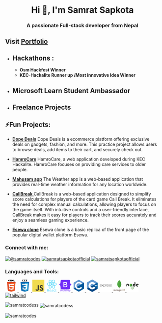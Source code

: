 
<h1 align="center">Hi 👋, I'm Samrat Sapkota</h1>
<h3 align="center">A passionate Full-stack developer from Nepal</h3>

## Visit [**Portfolio**](https://samratsapkota.netlify.app/)


- ## Hackathons :
    - **Osm Hackfest Winner**
    - **KEC-Hackalite Runner up /Most innovative Idea Winner**
  
- ## **Microsoft Learn Student Ambassador**
- ## **Freelance Projects**

  

## ⚡Fun Projects:<br>
- [**Dope Deals**](https://dopedeals.netlify.app/)  Dope Deals is a  ecommerce platform offering exclusive deals on gadgets, fashion, and more. This practice project allows users to browse deals, add items to their cart, and securely check out. <br>
- [**HamroCare**](https://hamrocare.netlify.app/ )  HamroCare, a web application developed during KEC Hackalite. HamroCare focuses on providing care services to older people. <br>
- [**Mahusam app**](https://mahusam.netlify.app/)  The Weather app is a web-based application that provides real-time weather information for any location worldwide.
 
- [**CallBreak** ](https://callbreakcalulator.netlify.app/) CallBreak is a web-based application designed to simplify score calculations for players of the card game Call Break. It eliminates the need for complex manual calculations, allowing players to focus on the game itself. With intuitive controls and a user-friendly interface, CallBreak makes it easy for players to track their scores accurately and enjoy a seamless gaming experience. <br>
- [**Esewa clone**](https://esewaclone.netlify.app/ )   Esewa clone is a basic replica of the front page of the popular digital wallet platform Esewa.<br>
 
<h3 align="left">Connect with me:</h3>
<p align="left">
<a href="https://twitter.com/@samratcodes" target="blank"><img align="center" src="https://raw.githubusercontent.com/rahuldkjain/github-profile-readme-generator/master/src/images/icons/Social/twitter.svg" alt="@samratcodes" height="30" width="40" /></a>
<a href="https://instagram.com/samratsapkotaofficial" target="blank"><img align="center" src="https://raw.githubusercontent.com/rahuldkjain/github-profile-readme-generator/master/src/images/icons/Social/instagram.svg" alt="samratsapkotaofficial" height="30" width="40" /></a>
<a href="https://www.youtube.com/c/samratsapkotaofficial" target="blank"><img align="center" src="https://raw.githubusercontent.com/rahuldkjain/github-profile-readme-generator/master/src/images/icons/Social/youtube.svg" alt="samratsapkotaofficial" height="30" width="40" /></a>
</p>

<h3 align="left">Languages and Tools:</h3>
<p align="left"> 
  <a href="https://www.w3.org/html/" target="_blank" rel="noreferrer"> <img src="https://raw.githubusercontent.com/devicons/devicon/master/icons/html5/html5-original-wordmark.svg" alt="html5" width="40" height="40"/> </a>
<a href="https://www.w3schools.com/css/" target="_blank" rel="noreferrer"> <img src="https://raw.githubusercontent.com/devicons/devicon/master/icons/css3/css3-original-wordmark.svg" alt="css3" width="40" height="40"/> </a>
  <a href="https://developer.mozilla.org/en-US/docs/Web/JavaScript" target="_blank" rel="noreferrer"> <img src="https://raw.githubusercontent.com/devicons/devicon/master/icons/javascript/javascript-original.svg" alt="javascript" width="40" height="40"/> </a>
  <a href="https://reactjs.org/" target="_blank" rel="noreferrer"> <img src="https://raw.githubusercontent.com/devicons/devicon/master/icons/react/react-original-wordmark.svg" alt="react" width="40" height="40"/> </a>
<a href="https://getbootstrap.com" target="_blank" rel="noreferrer"> <img src="https://raw.githubusercontent.com/devicons/devicon/master/icons/bootstrap/bootstrap-plain-wordmark.svg" alt="bootstrap" width="40" height="40"/> </a> <a href="https://www.cprogramming.com/" target="_blank" rel="noreferrer"> <img src="https://raw.githubusercontent.com/devicons/devicon/master/icons/c/c-original.svg" alt="c" width="40" height="40"/> </a> <a href="https://www.w3schools.com/cpp/" target="_blank" rel="noreferrer"> <img src="https://raw.githubusercontent.com/devicons/devicon/master/icons/cplusplus/cplusplus-original.svg" alt="cplusplus" width="40" height="40"/> </a> 
 <a href="https://expressjs.com" target="_blank" rel="noreferrer"> <img src="https://raw.githubusercontent.com/devicons/devicon/master/icons/express/express-original-wordmark.svg" alt="express" width="40" height="40"/> </a>  <a href="https://www.mongodb.com/" target="_blank" rel="noreferrer"> <img src="https://raw.githubusercontent.com/devicons/devicon/master/icons/mongodb/mongodb-original-wordmark.svg" alt="mongodb" width="40" height="40"/> </a> <a href="https://nodejs.org" target="_blank" rel="noreferrer"> <img src="https://raw.githubusercontent.com/devicons/devicon/master/icons/nodejs/nodejs-original-wordmark.svg" alt="nodejs" width="40" height="40"/> </a>  <a href="https://tailwindcss.com/" target="_blank" rel="noreferrer"> <img src="https://www.vectorlogo.zone/logos/tailwindcss/tailwindcss-icon.svg" alt="tailwind" width="40" height="40"/> </a> </p>

<p><img align="left" src="https://github-readme-stats.vercel.app/api/top-langs/?username=samratcodes&border=true&include_all_commits=true&count_private=true&layout=compact" alt="samratcodess" /></p>


<p>&nbsp;<img align="center" src="https://github-readme-stats.vercel.app/api?username=samratcodes&show_icons=true&locale=en" alt="samratcodess" /></p>

<p><img align="center" src="https://github-readme-streak-stats.herokuapp.com/?user=samratcodes&border=true&include_all_commits=true" alt="samratcodes" /></p>
